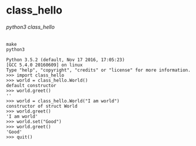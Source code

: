 # class_hello

###### python3 class_hello

	make
    python3

    Python 3.5.2 (default, Nov 17 2016, 17:05:23)
    [GCC 5.4.0 20160609] on linux
    Type "help", "copyright", "credits" or "license" for more information.
    >>> import class_hello
    >>> world = class_hello.World()
    default constructor
    >>> world.greet()
    ''
    >>> world = class_hello.World("I am world")
    constructor of struct World
    >>> world.greet()
    'I am world'
    >>> world.set("Good")
    >>> world.greet()
    'Good'
    >>> quit()

